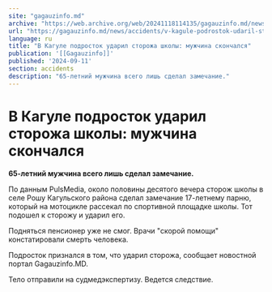 ```yaml
---
site: "gagauzinfo.md"
archive: "https://web.archive.org/web/20241118114135/gagauzinfo.md/news/accidents/v-kagule-podrostok-udaril-storozha-shkoli-muzhchina-skonchalsya"
url: "https://gagauzinfo.md/news/accidents/v-kagule-podrostok-udaril-storozha-shkoli-muzhchina-skonchalsya"
language: ru
title: "В Кагуле подросток ударил сторожа школы: мужчина скончался"
publication: '[[Gagauzinfo]]'
published: '2024-09-11'
section: accidents
description: "65-летний мужчина всего лишь сделал замечание."
---
```


# В Кагуле подросток ударил сторожа школы: мужчина скончался

**65-летний мужчина всего лишь сделал замечание.**

По данным PulsMedia, около половины десятого вечера сторож школы в селе Рошу Кагульского района сделал замечание 17-летнему парню, который на мотоцикле рассекал по спортивной площадке школы. Тот подошел к сторожу и ударил его.

Подняться пенсионер уже не смог. Врачи "скорой помощи" констатировали смерть человека.

Подросток признался в том, что ударил сторожа, сообщает новостной портал Gagauzinfo.MD.

Тело отправили на судмедэкспертизу. Ведется следствие.